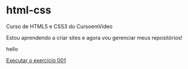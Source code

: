 # html-css
 Curso de HTML5 e CSS3 do CursoemVideo

 Estou aprendendo a criar sites e agora vou gerenciar meus repositórios!

 hello

<a href="https://antoniomartins1.github.io/html-css/exercicios/ex001/index.html">Executar o exercício 001</a>